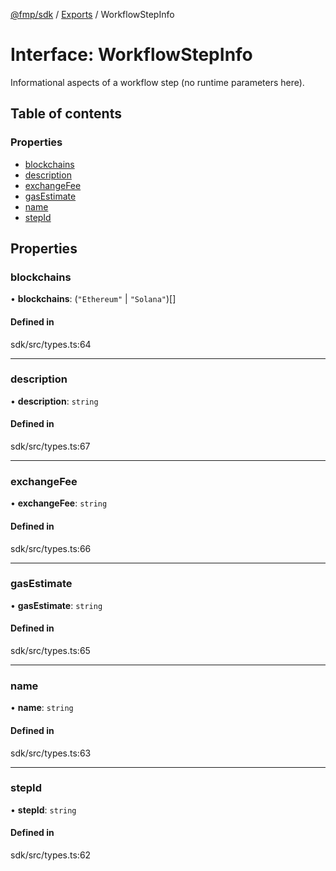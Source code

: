 [@fmp/sdk](../README.md) / [Exports](../modules.md) / WorkflowStepInfo

# Interface: WorkflowStepInfo

Informational aspects of a workflow step (no runtime parameters here).

## Table of contents

### Properties

- [blockchains](WorkflowStepInfo.md#blockchains)
- [description](WorkflowStepInfo.md#description)
- [exchangeFee](WorkflowStepInfo.md#exchangefee)
- [gasEstimate](WorkflowStepInfo.md#gasestimate)
- [name](WorkflowStepInfo.md#name)
- [stepId](WorkflowStepInfo.md#stepid)

## Properties

### blockchains

• **blockchains**: (``"Ethereum"`` \| ``"Solana"``)[]

#### Defined in

sdk/src/types.ts:64

___

### description

• **description**: `string`

#### Defined in

sdk/src/types.ts:67

___

### exchangeFee

• **exchangeFee**: `string`

#### Defined in

sdk/src/types.ts:66

___

### gasEstimate

• **gasEstimate**: `string`

#### Defined in

sdk/src/types.ts:65

___

### name

• **name**: `string`

#### Defined in

sdk/src/types.ts:63

___

### stepId

• **stepId**: `string`

#### Defined in

sdk/src/types.ts:62
